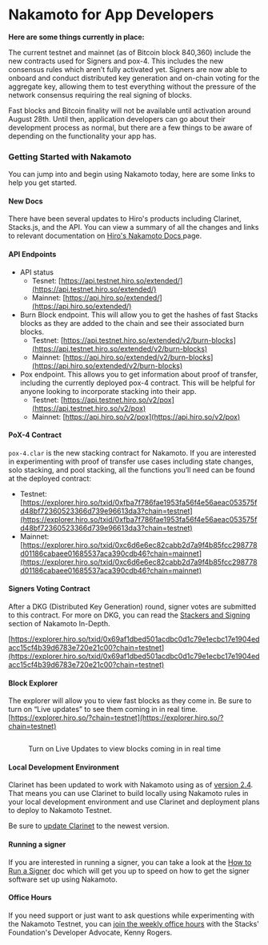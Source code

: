 # Nakamoto for App Developers

**Here are some things currently in place:**

The current testnet and mainnet (as of Bitcoin block 840,360) include the new contracts used for Signers and pox-4. This includes the new consensus rules which aren’t fully activated yet. Signers are now able to onboard and conduct distributed key generation and on-chain voting for the aggregate key, allowing them to test everything without the pressure of the network consensus requiring the real signing of blocks.

Fast blocks and Bitcoin finality will not be available until activation around August 28th. Until then, application developers can go about their development process as normal, but there are a few things to be aware of depending on the functionality your app has.

### Getting Started with Nakamoto

You can jump into and begin using Nakamoto today, here are some links to help you get started.

#### New Docs

There have been several updates to Hiro's products including Clarinet, Stacks.js, and the API. You can view a summary of all the changes and links to relevant documentation on [Hiro's Nakamoto Docs ](https://docs.hiro.so/nakamoto)page.

#### API Endpoints

* API status&#x20;
  * Tesnet: [https://api.testnet.hiro.so/extended/](https://api.testnet.hiro.so/extended/)
  * Mainnet: [https://api.hiro.so/extended/](https://api.hiro.so/extended/)
* Burn Block endpoint. This will allow you to get the hashes of fast Stacks blocks as they are added to the chain and see their associated burn blocks.
  * Testnet: [https://api.testnet.hiro.so/extended/v2/burn-blocks](https://api.testnet.hiro.so/extended/v2/burn-blocks)
  * Mainnet: [https://api.hiro.so/extended/v2/burn-blocks](https://api.hiro.so/extended/v2/burn-blocks)
* Pox endpoint. This allows you to get information about proof of transfer, including the currently deployed pox-4 contract. This will be helpful for anyone looking to incorporate stacking into their app.
  * Testnet: [https://api.testnet.hiro.so/v2/pox](https://api.testnet.hiro.so/v2/pox)
  * Mainnet: [https://api.hiro.so/v2/pox](https://api.hiro.so/v2/pox)

#### PoX-4 Contract

`pox-4.clar` is the new stacking contract for Nakamoto. If you are interested in experimenting with proof of transfer use cases including state changes, solo stacking, and pool stacking, all the functions you’ll need can be found at the deployed contract:&#x20;

* Testnet: [https://explorer.hiro.so/txid/0xfba7f786fae1953fa56f4e56aeac053575fd48bf72360523366d739e96613da3?chain=testnet](https://explorer.hiro.so/txid/0xfba7f786fae1953fa56f4e56aeac053575fd48bf72360523366d739e96613da3?chain=testnet)
* Mainnet: [https://explorer.hiro.so/txid/0xc6d6e6ec82cabb2d7a9f4b85fcc298778d01186cabaee01685537aca390cdb46?chain=mainnet](https://explorer.hiro.so/txid/0xc6d6e6ec82cabb2d7a9f4b85fcc298778d01186cabaee01685537aca390cdb46?chain=mainnet)

#### Signers Voting Contract

After a DKG (Distributed Key Generation) round, signer votes are submitted to this contract. For more on DKG, you can read the [Stackers and Signing](../../concepts/block-production/stackers-and-signing.md) section of Nakamoto In-Depth.

[https://explorer.hiro.so/txid/0x69af1dbed501acdbc0d1c79e1ecbc17e1904edacc15cf4b39d6783e720e21c00?chain=testnet](https://explorer.hiro.so/txid/0x69af1dbed501acdbc0d1c79e1ecbc17e1904edacc15cf4b39d6783e720e21c00?chain=testnet)

#### Block Explorer

The explorer will allow you to view fast blocks as they come in. Be sure to turn on “Live updates” to see them coming in in real time. [https://explorer.hiro.so/?chain=testnet](https://explorer.hiro.so/?chain=testnet)

<figure><img src="../../.gitbook/assets/image (4).png" alt=""><figcaption><p>Turn on Live Updates to view blocks coming in in real time</p></figcaption></figure>

#### Local Development Environment

Clarinet has been updated to work with Nakamoto using as of [version 2.4](https://github.com/hirosystems/clarinet/releases/tag/v2.4.0). That means you can use Clarinet to build locally using Nakamoto rules in your local development environment and use Clarinet and deployment plans to deploy to Nakamoto Testnet.

Be sure to [update Clarinet](https://docs.hiro.so/clarinet/getting-started) to the newest version.

#### Running a signer

If you are interested in running a signer, you can take a look at the [How to Run a Signer](../../guides-and-tutorials/running-a-signer/) doc which will get you up to speed on how to get the signer software set up using Nakamoto.

#### Office Hours

If you need support or just want to ask questions while experimenting with the Nakamoto Testnet, you can [join the weekly office hours](https://events.stacks.co/event/HD16484710) with the Stacks' Foundation's Developer Advocate, Kenny Rogers.
